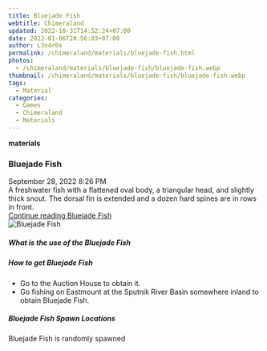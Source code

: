 ```yaml
---
title: Bluejade Fish
webtitle: Chimeraland
updated: 2022-10-31T14:52:24+07:00
date: 2022-01-06T20:56:03+07:00
author: L3n4r0x
permalink: /chimeraland/materials/bluejade-fish.html
photos:
  - /chimeraland/materials/bluejade-fish/bluejade-fish.webp
thumbnail: /chimeraland/materials/bluejade-fish/bluejade-fish.webp
tags:
  - Material
categories:
  - Games
  - Chimeraland
  - Materials
---
```


<section id="bootstrap-wrapper"><link rel="stylesheet" href="https://cdn.statically.io/gh/dimaslanjaka/Web-Manajemen/40ac3225/css/bootstrap-4.5-wrapper.css"/><div class="row g-0 border rounded overflow-hidden flex-md-row mb-4 shadow-sm position-relative"><div class="col p-4 d-flex flex-column position-static"><strong class="d-inline-block mb-2 text-success">materials</strong><h3 class="mb-0">Bluejade Fish</h3><div class="mb-1 text-muted">September 28, 2022 8:26 PM</div><div class="mb-2 border p-1">A freshwater fish with a flattened oval body, a triangular head, and slightly thick snout. The dorsal fin is extended and a dozen hard spines are in rows in front.</div><a href="#" class="stretched-link d-none">Continue reading Bluejade Fish</a></div><div class="col-auto d-none d-lg-block"><img src="/chimeraland/materials/bluejade-fish/bluejade-fish.webp" alt="Bluejade Fish"/></div></div><div class="row"><div class="col-lg-6 col-12 mb-2"><div class="card"><div class="card-body"><h5 class="card-title">What is the use of the Bluejade Fish</h5><div class="card-text"><ul></ul></div></div></div></div><div class="col-lg-6 col-12 mb-2"><div class="card"><div class="card-body"><h5 class="card-title">How to get Bluejade Fish</h5><div class="card-text"><ul><li>Go to the Auction House to obtain it.</li><li>Go fishing on Eastmount at the Sputnik River Basin somewhere inland to obtain Bluejade Fish.</li></ul></div></div></div></div><div class="col-12 mb-2"><h5>Bluejade Fish Spawn Locations</h5><p>Bluejade Fish is randomly spawned</p></div></div></section>